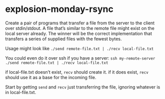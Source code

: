 # explosion-monday-rsync

Create a pair of programs that transfer a file from the server to the client over stdin/stdout.  A file that’s similar to the remote file might exist on the local server already.  The winner will be the correct implementation that transfers a series of supplied files with the fewest bytes.

Usage might look like `./send remote-file.txt | ./recv local-file.txt`

You could even do it over ssh if you have a server: `ssh my-remote-server ./send remote-file.txt | ./recv local-file.txt`

if local-file.txt doesn’t exist, `recv` should create it.  if it does exist, `recv` should use it as a base for the incoming file.

Start by getting `send` and `recv` just transferring the file, ignoring whatever is in local-file.txt.
